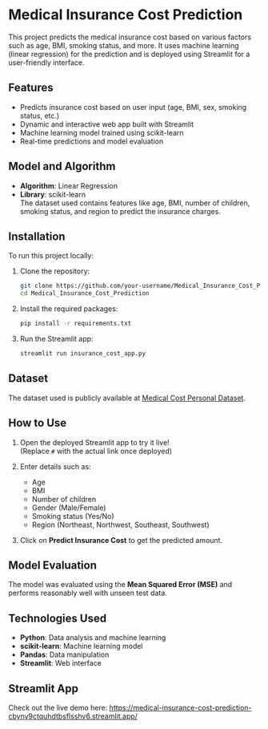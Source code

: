 # <h1>Medical Insurance Cost Prediction</h1>

This project predicts the medical insurance cost based on various factors such as age, BMI, smoking status, and more. It uses machine learning (linear regression) for the prediction and is deployed using Streamlit for a user-friendly interface.

## <h2>Features</h2>
- Predicts insurance cost based on user input (age, BMI, sex, smoking status, etc.)
- Dynamic and interactive web app built with Streamlit
- Machine learning model trained using scikit-learn
- Real-time predictions and model evaluation

## <h2>Model and Algorithm</h2>
- **Algorithm**: Linear Regression  
- **Library**: scikit-learn  
The dataset used contains features like age, BMI, number of children, smoking status, and region to predict the insurance charges.

## <h2>Installation</h2>
To run this project locally:

1. Clone the repository:
    ```bash
    git clone https://github.com/your-username/Medical_Insurance_Cost_Prediction.git
    cd Medical_Insurance_Cost_Prediction
    ```

2. Install the required packages:
    ```bash
    pip install -r requirements.txt
    ```

3. Run the Streamlit app:
    ```bash
    streamlit run insurance_cost_app.py
    ```

## <h2>Dataset</h2>
The dataset used is publicly available at [Medical Cost Personal Dataset](https://www.kaggle.com/datasets/mirichoi0218/insurance).

## <h2>How to Use</h2>
1. Open the deployed Streamlit app to try it live!  
   (Replace `#` with the actual link once deployed)
   
2. Enter details such as:
   - Age
   - BMI
   - Number of children
   - Gender (Male/Female)
   - Smoking status (Yes/No)
   - Region (Northeast, Northwest, Southeast, Southwest)

3. Click on **Predict Insurance Cost** to get the predicted amount.

## <h2>Model Evaluation</h2>
The model was evaluated using the **Mean Squared Error (MSE)** and performs reasonably well with unseen test data.

## <h2>Technologies Used</h2>
- **Python**: Data analysis and machine learning
- **scikit-learn**: Machine learning model
- **Pandas**: Data manipulation
- **Streamlit**: Web interface

## <h2>Streamlit App</h2>
Check out the live demo here: https://medical-insurance-cost-prediction-cbyny9ctquhdtbsflsshv6.streamlit.app/
